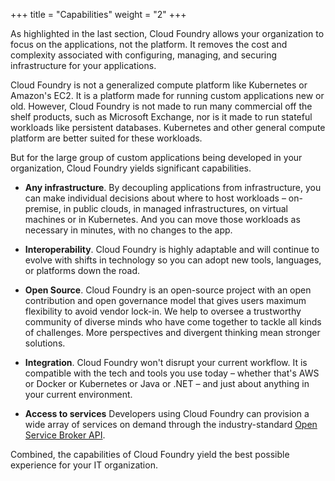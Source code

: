 +++
title = "Capabilities"
weight = "2"
+++

As highlighted in the last section, Cloud Foundry allows your organization to focus on the applications, not the platform. It removes the cost and complexity associated with configuring, managing, and securing infrastructure for your applications.

Cloud Foundry is not a generalized compute platform like Kubernetes or Amazon's EC2. It is a platform made for running custom applications new or old. However, Cloud Foundry is not made to run many commercial off the shelf products, such as Microsoft Exchange, nor is it made to run stateful workloads like persistent databases. Kubernetes and other general compute platform are better suited for these workloads.

But for the large group of custom applications being developed in your organization, Cloud Foundry yields significant capabilities. 

* **Any infrastructure**. By decoupling applications from infrastructure, you can make individual decisions about where to host workloads – on-premise, in public clouds, in managed infrastructures, on virtual machines or in Kubernetes. And you can move those workloads as necessary in minutes, with no changes to the app.

* **Interoperability**. Cloud Foundry is highly adaptable and will continue to evolve with shifts in technology so you can adopt new tools, languages, or platforms down the road.  
 
* **Open Source**. Cloud Foundry is an open-source project with an open contribution and open governance model that gives users maximum flexibility to avoid vendor lock-in. We help to oversee a trustworthy community of diverse minds who have come together to tackle all kinds of challenges. More perspectives and divergent thinking mean stronger solutions.

* **Integration**. Cloud Foundry won't disrupt your current workflow. It is compatible with the tech and tools you use today – whether that's AWS or Docker or Kubernetes or Java or .NET – and just about anything in your current environment.

* **Access to services** Developers using Cloud Foundry can provision a wide array of services on demand through the industry-standard [Open Service Broker API](https://www.openservicebrokerapi.org/). 

Combined, the capabilities of Cloud Foundry yield the best possible experience for your IT organization.